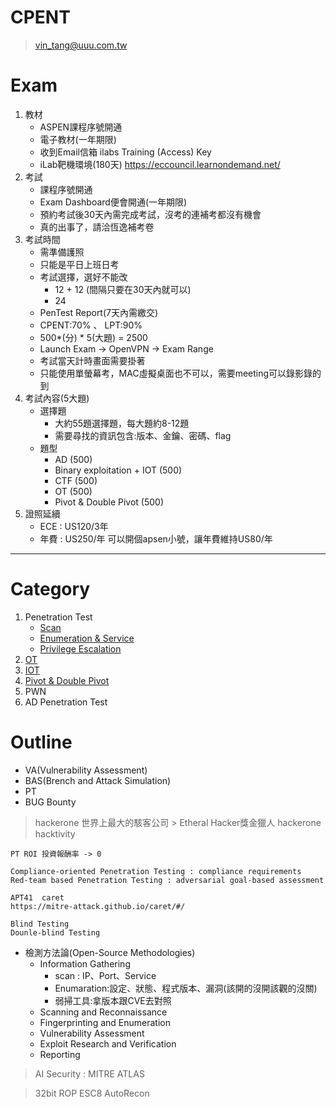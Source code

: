 CPENT 
===
> vin_tang@uuu.com.tw

# Exam
1. 教材
   - ASPEN課程序號開通
   - 電子教材(一年期限)
   - 收到Email信箱
     ilabs Training (Access) Key
   - iLab靶機環境(180天)
     https://eccouncil.learnondemand.net/
2. 考試
   - 課程序號開通
   - Exam Dashboard便會開通(一年期限)
   - 預約考試後30天內需完成考試，沒考的連補考都沒有機會
   - 真的出事了，請洽恆逸補考卷
3. 考試時間
   - 需準備護照
   - 只能是平日上班日考
   - 考試選擇，選好不能改
     - 12 + 12 (間隔只要在30天內就可以)
     - 24
   - PenTest Report(7天內需繳交)
   - CPENT:70% 、 LPT:90%
   - 500*(分) * 5(大題) = 2500
   - Launch Exam -> OpenVPN -> Exam Range
   - 考試當天計時畫面需要掛著
   - 只能使用單螢幕考，MAC虛擬桌面也不可以，需要meeting可以錄影錄的到
4. 考試內容(5大題)
   - 選擇題
     - 大約55題選擇題，每大題約8-12題
     - 需要尋找的資訊包含:版本、金鑰、密碼、flag
   - 題型
     - AD (500)
     - Binary exploitation + IOT (500)
     - CTF (500)
     - OT (500)
     - Pivot & Double Pivot (500)
5. 證照延續
   - ECE : US120/3年
   - 年費 : US250/年
     可以開個apsen小號，讓年費維持US80/年

---



# Category
1. Penetration Test
   - [Scan](1.Penetration%20Test/Penetration%20Test%20-%20Scan%20.md)
   - [Enumeration & Service](1.Penetration%20Test/Penetration%20Test%20-%20Enumeration%20&%20Service.md)
   - [Privilege Escalation](1.Penetration%20Test/Penetration%20Test%20-%20Privilege%20Escalation.md)
2. [OT](./2.OT/OT.md)
3. [IOT](./3.IOT/IOT.md)
4. [Pivot & Double Pivot](./4.Pivot%20&%20Double%20Pivot/Pivot%20&%20Double%20Pivot.md)
5. PWN
6. AD Penetration Test

# Outline
- VA(Vulnerability Assessment)
- BAS(Brench and Attack Simulation)
- PT
- BUG Bounty
> hackerone 世界上最大的駭客公司 > Etheral Hacker獎金獵人
> hackerone hacktivity
```
PT ROI 投資報酬率 -> 0

Compliance-oriented Penetration Testing : compliance requirements
Red-team based Penetration Testing : adversarial goal-based assessment

APT41  caret
https://mitre-attack.github.io/caret/#/

Blind Testing
Dounle-blind Testing
```
- 檢測方法論(Open-Source Methodologies)
  - Information Gathering
    - scan : IP、Port、Service
    - Enumaration:設定、狀態、程式版本、漏洞(該開的沒開該觀的沒關)
    - 弱掃工具:拿版本跟CVE去對照
  - Scanning and Reconnaissance
  - Fingerprinting and Enumeration
  - Vulnerability Assessment
  - Exploit Research and Verification
  - Reporting

> AI Security : MITRE ATLAS

> 32bit ROP
> ESC8
> AutoRecon